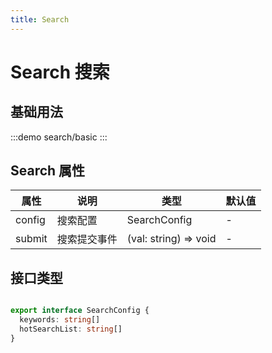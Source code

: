```yaml
---
title: Search
---
```


# Search 搜索

## 基础用法
:::demo
search/basic
:::


## Search 属性

| 属性  | 说明          | 类型                         | 默认值 |
|-------|--------------|------------------------------|-------|
| config | 搜索配置 | SearchConfig | -     |
| submit  | 搜索提交事件 | (val: string) => void            | -    |

## 接口类型

```ts

export interface SearchConfig {
  keywords: string[]
  hotSearchList: string[]
}

```